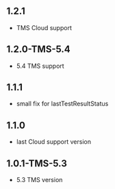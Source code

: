 ## 1.2.1

* TMS Cloud support

## 1.2.0-TMS-5.4

* 5.4 TMS support

## 1.1.1

* small fix for lastTestResultStatus

## 1.1.0

* last Cloud support version

## 1.0.1-TMS-5.3

* 5.3 TMS version
